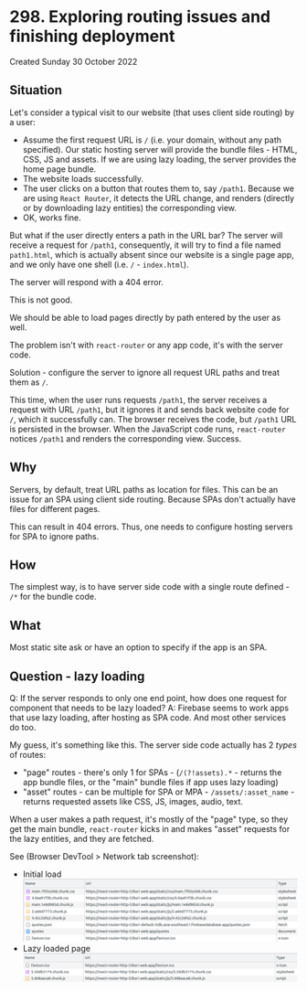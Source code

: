 # 298. Exploring routing issues and finishing deployment
Created Sunday 30 October 2022

## Situation
Let's consider a typical visit to our website (that uses client side routing) by a user:
- Assume the first request URL is `/` (i.e. your domain, without any path specified). Our static hosting server will provide the bundle files - HTML, CSS, JS and assets. If we are using lazy loading, the server provides the home page bundle.
- The website loads successfully.
- The user clicks on a button that routes them to, say `/path1`. Because we are using `React Router`, it detects the URL change, and renders (directly or by downloading lazy entities) the corresponding view.
- OK, works fine.

But what if the user directly enters a path in the URL bar? The server will receive a request for `/path1`, consequently, it will try to find a file named `path1.html`, which is actually absent since our website is a single page app, and we only have one shell (i.e. `/` - `index.html`).

The server will respond with a 404 error.

This is not good.

We should be able to load pages directly by path entered by the user as well.

The problem isn't with `react-router` or any app code, it's with the server code. 

Solution - configure the server to ignore all request URL paths and treat them as `/`.

This time, when the user runs requests `/path1`, the server receives a request with URL `/path1`, but it ignores it and sends back website code for `/`, which it successfully can. The browser receives the code, but `/path1` URL is persisted in the browser. When the JavaScript code runs, `react-router` notices `/path1` and renders the corresponding view. Success.


## Why
Servers, by default, treat URL paths as location for files. This can be an issue for an SPA using client side routing. Because SPAs don't actually have files for different pages.

This can result in 404 errors. Thus, one needs to configure hosting servers for SPA to ignore paths.


## How
The simplest way, is to have server side code with a single route defined - `/*` for the bundle code.


## What
Most static site ask or have an option to specify if the app is an SPA.


## Question - lazy loading
Q: If the server responds to only one end point, how does one request for component that needs to be lazy loaded?
A: Firebase seems to work apps that use lazy loading, after hosting as SPA code. And most other services do too. 

My guess, it's something like this. The server side code actually has 2 _types_ of routes:
- "page" routes - there's only 1 for SPAs - (`/(?!assets).*` - returns the app bundle files, or the "main" bundle files if app uses lazy loading)
- "asset" routes - can be multiple for SPA or MPA - `/assets/:asset_name` - returns requested assets like CSS, JS, images, audio, text.

When a user makes a path request, it's mostly of the "page" type, so they get the main bundle, `react-router` kicks in and makes "asset" requests for the lazy entities, and they are fetched.

See (Browser DevTool > Network tab screenshot):
- Initial load ![Initial load](../../../../assets/299_Exploring_routing_issues_and_finishing_deployment-image-1.png)
- Lazy loaded page ![Lazy loaded page](../../../../assets/299_Exploring_routing_issues_and_finishing_deployment-image-2.png)
